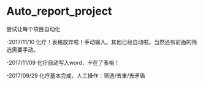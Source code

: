 # Auto_report_project
尝试让每个项目自动化


-2017/11/10 化疗！表格放弃啦！手动输入。其他已经自动啦。当然还有前面的筛选需要手动。

-2017/11/09 化疗自动写入word，卡在了表格！

-2017/09/29 化疗基本完成，人工操作：筛选/去重/去矛盾
